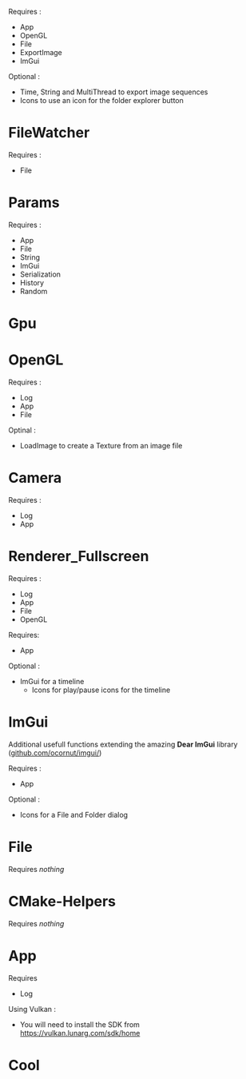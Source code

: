 Requires :
  - App
  - OpenGL
  - File
  - ExportImage
  - ImGui

Optional :
  - Time, String and MultiThread to export image sequences
  - Icons to use an icon for the folder explorer button

# FileWatcher

Requires :
  - File

# Params

Requires :
  - App
  - File
  - String
  - ImGui
  - Serialization
  - History
  - Random

# Gpu
# OpenGL

Requires :
  - Log
  - App
  - File

Optinal :
  - LoadImage to create a Texture from an image file

# Camera

Requires :
  - Log
  - App

# Renderer_Fullscreen

Requires :
  - Log
  - App
  - File
  - OpenGL

Requires:
  - App

Optional :
  - ImGui for a timeline
    - Icons for play/pause icons for the timeline

# ImGui
Additional usefull functions extending the amazing **Dear ImGui** library ([github.com/ocornut/imgui/](https://github.com/ocornut/imgui/))

Requires :
  - App

Optional :
  - Icons for a File and Folder dialog

# File

Requires *nothing*

# CMake-Helpers

Requires *nothing*

# App

Requires
  - Log

Using Vulkan :
  - You will need to install the SDK from https://vulkan.lunarg.com/sdk/home

# Cool